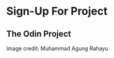 <h1>Sign-Up For Project</h1> 

<h2>The Odin Project</h2>

<p>Image credit: Muhammad Agung Rahayu</p>